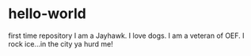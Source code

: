 # hello-world
first time repository 
I am a Jayhawk.
I love dogs.
I am a veteran of OEF.
I rock ice...in the city ya hurd me!
